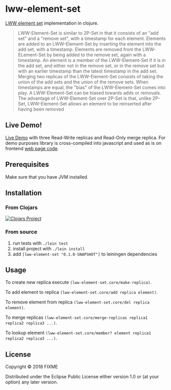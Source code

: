 # lww-element-set

[LWW element set](https://en.wikipedia.org/wiki/Conflict-free_replicated_data_type#LWW-Element-Set_(Last-Write-Wins-Element-Set)) implementation in clojure.

> LWW-Element-Set is similar to 2P-Set in that it consists of an "add set" and a "remove set", with a timestamp for each element. Elements are added to an LWW-Element-Set by inserting the element into the add set, with a timestamp. Elements are removed from the LWW-ELement-Set by being added to the remove set, again with a timestamp. An element is a member of the LWW-Element-Set if it is in the add set, and either not in the remove set, or in the remove set but with an earlier timestamp than the latest timestamp in the add set. Merging two replicas of the LWW-Element-Set consists of taking the union of the add sets and the union of the remove sets. When timestamps are equal, the "bias" of the LWW-Element-Set comes into play. A LWW-Element-Set can be biased towards adds or removals. The advantage of LWW-Element-Set over 2P-Set is that, unlike 2P-Set, LWW-Element-Set allows an element to be reinserted after having been removed

## Live Demo!

[Live Demo](https://edvorg.github.io/lww-element-set/resources/public/index.html) with three Read-Write replicas and Read-Only merge replica. For demo purposes library is cross-compiled into javascript and used as is on frontend [web page code](https://github.com/edvorg/lww-element-set/blob/gh-pages/src/lww_element_set/web.cljs).

## Prerequisites

Make sure that you have JVM installed.

## Installation

### From Clojars

[![Clojars Project](https://img.shields.io/clojars/v/lww-element-set.svg)](https://clojars.org/lww-element-set)

### From source

1. run tests with `./lein test`
2. install project with  `./lein install`
3. add `[lww-element-set "0.1.0-SNAPSHOT"]` to leiningen dependencies

## Usage

To create new replica execute `(lww-element-set.core/make-replica)`.

To add element to replica  `(lww-element-set.core/add replica element)`.

To remove element from replica `(lww-element-set.core/del replica element)`.

To merge replicas `(lww-element-set.core/merge-replicas replica1 replica2 replica3 ...)`.

To lookup element `(lww-element-set.core/member? element replica1 replica2 replica3 ...)`.

## License

Copyright © 2018 FIXME

Distributed under the Eclipse Public License either version 1.0 or (at
your option) any later version.
